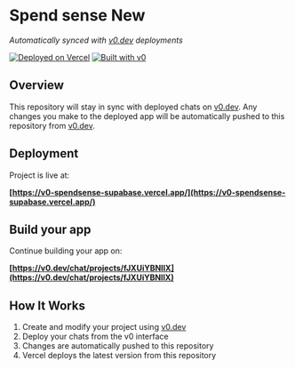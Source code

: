 # Spend sense New

*Automatically synced with [v0.dev](https://v0.dev) deployments*

[![Deployed on Vercel](https://img.shields.io/badge/Deployed%20on-Vercel-black?style=for-the-badge&logo=vercel)](https://vercel.com/paradoxviis-projects/v0-spend-sense-supabase)
[![Built with v0](https://img.shields.io/badge/Built%20with-v0.dev-black?style=for-the-badge)](https://v0.dev/chat/projects/fJXUiYBNIlX)

## Overview

This repository will stay in sync with deployed chats on [v0.dev](https://v0.dev).
Any changes you make to the deployed app will be automatically pushed to this repository from [v0.dev](https://v0.dev).

## Deployment

Project is live at:

**[https://v0-spendsense-supabase.vercel.app/](https://v0-spendsense-supabase.vercel.app/)**

## Build your app

Continue building your app on:

**[https://v0.dev/chat/projects/fJXUiYBNIlX](https://v0.dev/chat/projects/fJXUiYBNIlX)**

## How It Works

1. Create and modify your project using [v0.dev](https://v0.dev)
2. Deploy your chats from the v0 interface
3. Changes are automatically pushed to this repository
4. Vercel deploys the latest version from this repository
